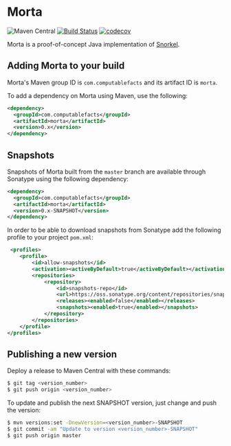 # Morta

![Maven Central](https://img.shields.io/maven-central/v/com.computablefacts/morta)
[![Build Status](https://travis-ci.com/computablefacts/morta.svg?branch=master)](https://travis-ci.com/computablefacts/morta)
[![codecov](https://codecov.io/gh/computablefacts/morta/branch/master/graph/badge.svg)](https://codecov.io/gh/computablefacts/morta)

Morta is a proof-of-concept Java implementation of [Snorkel](https://www.snorkel.org/).

## Adding Morta to your build

Morta's Maven group ID is `com.computablefacts` and its artifact ID is `morta`.

To add a dependency on Morta using Maven, use the following:

```xml
<dependency>
  <groupId>com.computablefacts</groupId>
  <artifactId>morta</artifactId>
  <version>0.x</version>
</dependency>
```

## Snapshots 

Snapshots of Morta built from the `master` branch are available through Sonatype 
using the following dependency:

```xml
<dependency>
  <groupId>com.computablefacts</groupId>
  <artifactId>morta</artifactId>
  <version>0.x-SNAPSHOT</version>
</dependency>
```

In order to be able to download snapshots from Sonatype add the following profile 
to your project `pom.xml`:

```xml
 <profiles>
    <profile>
        <id>allow-snapshots</id>
        <activation><activeByDefault>true</activeByDefault></activation>
        <repositories>
            <repository>
                <id>snapshots-repo</id>
                <url>https://oss.sonatype.org/content/repositories/snapshots</url>
                <releases><enabled>false</enabled></releases>
                <snapshots><enabled>true</enabled></snapshots>
            </repository>
        </repositories>
    </profile>
</profiles>
```

## Publishing a new version

Deploy a release to Maven Central with these commands:

```bash
$ git tag <version_number>
$ git push origin <version_number>
```

To update and publish the next SNAPSHOT version, just change and push the version:

```bash
$ mvn versions:set -DnewVersion=<version_number>-SNAPSHOT
$ git commit -am "Update to version <version_number>-SNAPSHOT"
$ git push origin master
```
